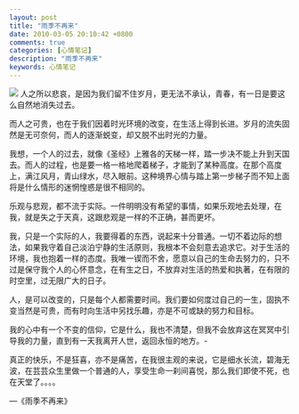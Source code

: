 ```yaml
---
layout: post
title: "雨季不再来"
date: 2010-03-05 20:10:42 +0800
comments: true
categories: [心情笔记]
description: "雨季不再来" 
keywords: 心情笔记
---
```


![](http://unkeltao.qiniudn.com/IMG_001.jpg)
人之所以悲哀，是因为我们留不住岁月，更无法不承认，青春，有一日是要这么自然地消失过去。
<!--more-->
而人之可贵，也在于我们因着时光环境的改变，在生活上得到长进。岁月的流失固然是无可奈何，而人的逐渐蜕变，却又脱不出时光的力量。

我想，一个人的过去，就像《圣经》上雅各的天梯一样，踏一步决不能上升到天国去。而人的过程，也是要一格一格地爬着梯子，才能到了某种高度。在那个高度上，满江风月，青山绿水，尽入眼前。这种境界心情与踏上第一步梯子而不知上面将是什么情形的迷惘惶惑是很不相同的。

乐观与悲观，都不流于实际。一件明明没有希望的事情，如果乐观地去处理，在我，就是失之于天真，这跟悲观是一样的不正确，甚而更坏。

我，只是一个实际的人，我要得着的东西，说起来十分普通。一切不着边际的想法，如果我守着自己淡泊宁静的生活原则，我根本不会刻意去追求它。对于生活的环境，我也抱着一样的态度。我唯一锲而不舍，愿意以自己的生命去努力的，只不过是保守我个人的心怀意念，在有生之日，不放弃对生活的热爱和执著，在有限的时空里，过无限广大的日子。

人，是可以改变的，只是每个人都需要时间。我们要如何度过自己的一生，固执不变当然是可贵，而有时向生活中另找乐趣，亦是不可或缺的努力和目标。

我的心中有一个不变的信仰，它是什么，我也不清楚，但我不会放弃这在冥冥中引导我的力量，直到有一天我离开人世，返回永恒的地方。-

真正的快乐，不是狂喜，亦不是痛苦，在我很主观的来说，它是细水长流，碧海无波，在芸芸众生里做一个普通的人，享受生命一刹间喜悦，那么我们即使不死，也在天堂了。。。。

—《雨季不再来》
